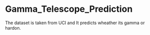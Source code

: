 # Gamma_Telescope_Prediction
The dataset is taken from UCI and It predicts wheather its gamma or hardon.
